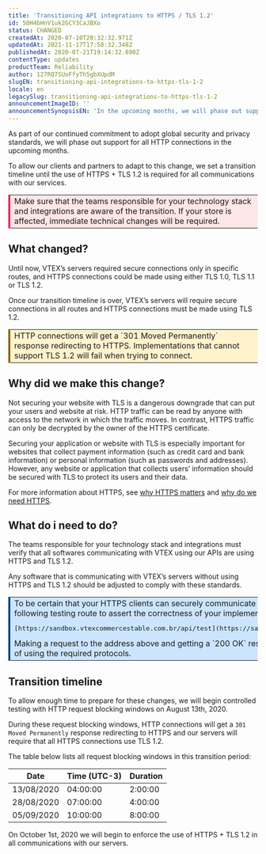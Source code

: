 ```yaml
---
title: 'Transitioning API integrations to HTTPS / TLS 1.2'
id: 50H4bHnV1uk2GCY3CaJBXo
status: CHANGED
createdAt: 2020-07-10T20:32:32.971Z
updatedAt: 2021-11-17T17:58:32.348Z
publishedAt: 2020-07-21T19:14:32.690Z
contentType: updates
productTeam: Reliability
author: 127RQ7SUoFfyTh5gbXUpdM
slugEN: transitioning-api-integrations-to-https-tls-1-2
locale: en
legacySlug: transitioning-api-integrations-to-https-tls-1-2
announcementImageID: ''
announcementSynopsisEN: 'In the upcoming months, we will phase out support for all HTTP connections to improve the security of our platform.'
---
```


As part of our continued commitment to adopt global security and privacy standards, we will phase out support for all HTTP connections in the upcoming months. 

To allow our clients and partners to adapt to this change, we set a transition timeline until the use of HTTPS + TLS 1.2 is required for all communications with our services.

<table>
  <tr>
    <td style="border-left: 4px solid #F71963;" bgcolor="#FFE6E6">Make sure that the teams responsible for your technology stack and integrations are aware of the transition. If your store is affected, immediate technical changes will be required.</td>
  </tr>
</table>

## What changed?

Until now, VTEX’s servers required secure connections only in specific routes, and HTTPS connections could be made using either TLS 1.0, TLS 1.1 or TLS 1.2.

Once our transition timeline is over, VTEX’s servers will require secure connections in all routes and HTTPS connections must be made using TLS 1.2.

<table>
  <tr>
    <td style="border-left: 4px solid #856407;" bgcolor="#FFF3CD">HTTP connections will get a `301 Moved Permanently` response redirecting to HTTPS. Implementations that cannot support TLS 1.2 will fail when trying to connect.</td>
  </tr>
</table>

## Why did we make this change?

Not securing your website with TLS is a dangerous downgrade that can put your users and website at risk. HTTP traffic can be read by anyone with access to the network in which the traffic moves. In contrast, HTTPS traffic can only be decrypted by the owner of the HTTPS certificate. 

Securing your application or website with TLS is especially important for websites that collect payment information (such as credit card and bank information) or personal information (such as passwords and addresses). However, any website or application that collects users’ information should be secured with TLS to protect its users and their data. 

For more information about HTTPS, see [why HTTPS matters](https://developers.google.com/web/fundamentals/security/encrypt-in-transit/why-https) and [why do we need HTTPS](https://howhttps.works/why-do-we-need-https/).

## What do i need to do?

The teams responsible for your technology stack and integrations must verify that all softwares communicating with VTEX using our APIs are using HTTPS and TLS 1.2. 

Any software that is communicating with VTEX’s servers without using HTTPS and TLS 1.2 should be adjusted to comply with these standards.

<table>
  <tr>
    <td style="border-left: 4px solid #004084;" bgcolor="#CCE5FE">To be certain that your HTTPS clients can securely communicate with our servers, we have provided the following testing route to assert the correctness of your implementation:
<pre>[https://sandbox.vtexcommercestable.com.br/api/test](https://sandbox.vtexcommercestable.com.br/api/test)</pre>
Making a request to the address above and getting a `200 OK` response means that your client is capable of using the required protocols.</td>
  </tr>
</table>

## Transition timeline

To allow enough time to prepare for these changes, we will begin controlled testing with HTTP request blocking windows on August 13th, 2020. 

During these request blocking windows, HTTP connections will get a `301 Moved Permanently` response redirecting to HTTPS and our servers will require that all HTTPS connections use TLS 1.2.

The table below lists all request blocking windows in this transition period:

| Date       | Time (UTC-3) | Duration |
| ---------- | ------------ | -------- |
| 13/08/2020 | 04:00:00     | 2:00:00  |
| 28/08/2020 | 07:00:00     | 4:00:00  |
| 05/09/2020 | 10:00:00     | 8:00:00  |

On October 1st, 2020 we will begin to enforce the use of HTTPS + TLS 1.2 in all communications with our servers.
